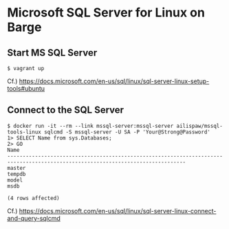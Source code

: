 # Microsoft SQL Server for Linux on Barge


## Start MS SQL Server
```
$ vagrant up
```

Cf.) https://docs.microsoft.com/en-us/sql/linux/sql-server-linux-setup-tools#ubuntu

## Connect to the SQL Server
```
$ docker run -it --rm --link mssql-server:mssql-server ailispaw/mssql-tools-linux sqlcmd -S mssql-server -U SA -P 'Your@Strong@Password'
1> SELECT Name from sys.Databases;
2> GO
Name
--------------------------------------------------------------------------------------------------------------------------------
master
tempdb
model
msdb

(4 rows affected)
```

Cf.) https://docs.microsoft.com/en-us/sql/linux/sql-server-linux-connect-and-query-sqlcmd
